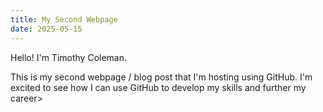 ```yaml
---
title: My Second Webpage
date: 2025-05-15
---
```


Hello! I'm Timothy Coleman.

This is my second webpage / blog post that I'm hosting using GitHub.
I'm excited to see how I can use GitHub to develop my skills and further my career>
